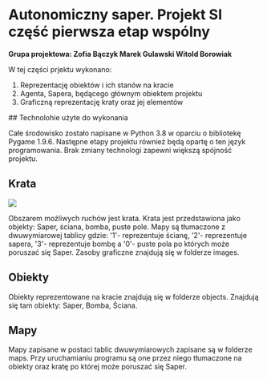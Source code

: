 # Autonomiczny saper. Projekt SI część pierwsza etap wspólny

<b>Grupa projektowa: Zofia Bączyk Marek Gulawski Witold Borowiak</b>

<p>W tej części prjektu wykonano:
  <ol>
    <li>Reprezentację obiektów i ich stanów na kracie</li>
    <li>Agenta, Sapera, będącego głównym obiektem projektu</li>
    <li>Graficzną reprezentację kraty oraz jej elementów</li>
  </ol>
 </p>
## Technolohie użyte do wykonania
<p>Całe środowisko zostało napisane w Python 3.8 w oparciu o bibliotekę Pygame 1.9.6. 
Następne etapy projektu również będą opartę o ten język programowania. 
Brak zmiany technologi zapewni większą spójność projektu.</p>

## Krata
<img src="https://drive.google.com/file/d/1qQnFF0h3g1D9mHqkVNUOfLFdXn_Xmhkc/view?usp=sharing">

<p>Obszarem możliwych ruchów jest krata. Krata jest przedstawiona jako objekty: Saper, ściana, bomba, puste pole.
Mapy są tłumaczone z dwuwymiarowej tablicy gdzie: '1'- reprezentuje ścianę, '2'- reprezentuje sapera, '3'- reprezentuje bombę a '0'- puste pola po których może poruszać się Saper.
Zasoby graficzne znajdują się w folderze images.</p>

## Obiekty
<p>Obiekty reprezentowane na kracie znajdują się w folderze objects.
Znajdują się tam obiekty: Saper, Bomba, Ściana.</p>

## Mapy
<p>Mapy zapisane w postaci tablic dwuwymiarowych zapisane są w folderze maps. 
Przy uruchamianiu programu są one przez niego tłumaczone na obiekty oraz kratę po której może poruszać się Saper.</p>